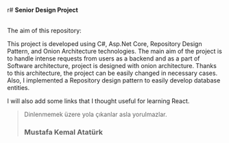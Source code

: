 r# **Senior Design Project**

\
The aim of this repository:

This project is developed using C#, Asp.Net Core, Repository Design Pattern, and Onion Architecture technologies. The main aim of the project is to handle intense requests from users as a backend and as a part of Software architecture, project is designed with onion architecture. Thanks to this architecture, the project can be easily changed in necessary cases. Also, I implemented a Repository design pattern to easily develop database entities. 

I will also add some links that I thought useful for learning React.

> Dinlenmemek üzere yola çıkanlar asla yorulmazlar.
>
> ### Mustafa Kemal Atatürk
